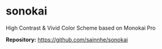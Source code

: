 # sonokai

High Contrast & Vivid Color Scheme based on Monokai Pro

**Repository:** <https://github.com/sainnhe/sonokai>
